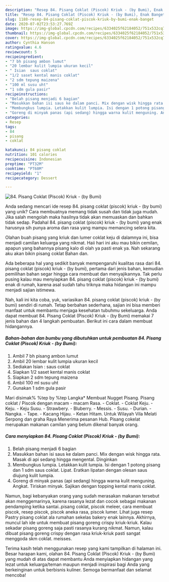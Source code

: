 ```yaml
---
description: "Resep 84. Pisang Coklat (Piscok) Kriuk - (by Bumi), Enak Banget"
title: "Resep 84. Pisang Coklat (Piscok) Kriuk - (by Bumi), Enak Banget"
slug: 1188-resep-84-pisang-coklat-piscok-kriuk-by-bumi-enak-banget
date: 2020-07-02T23:53:27.769Z
image: https://img-global.cpcdn.com/recipes/6334025f62184052/751x532cq70/84-pisang-coklat-piscok-kriuk-by-bumi-foto-resep-utama.jpg
thumbnail: https://img-global.cpcdn.com/recipes/6334025f62184052/751x532cq70/84-pisang-coklat-piscok-kriuk-by-bumi-foto-resep-utama.jpg
cover: https://img-global.cpcdn.com/recipes/6334025f62184052/751x532cq70/84-pisang-coklat-piscok-kriuk-by-bumi-foto-resep-utama.jpg
author: Cynthia Hanson
ratingvalue: 4.6
reviewcount: 5
recipeingredient:
- "7 bh pisang ambon lumut"
- "20 lembar kulit lumpia ukuran kecil"
- " Isian  saus coklat"
- "1/2 saset kental manis coklat"
- "2 sdm tepung maizena"
- "100 ml susu uht"
- "1 sdm gula pasir"
recipeinstructions:
- "Belah pisang menjadi 6 bagian"
- "Masukkan bahan isi saus ke dalam panci. Mix dengan wisk hingga rata. Masak di api sedang hingga mengental. Dinginkan"
- "Membungkus lumpia. Letakkan kulit lumpia. Isi dengan 1 potong pisang dan 1 sdm saus coklat. Lipat. Eratkan lipatan dengan olesan saus diujung kulit lumpia."
- "Goreng di minyak panas (api sedang) hingga warna kulit menguning. Angkat. Tiriskan minyak. Sajikan dengan topping kental manis coklat."
categories:
- Resep
tags:
- 84
- pisang
- coklat

katakunci: 84 pisang coklat 
nutrition: 101 calories
recipecuisine: Indonesian
preptime: "PT32M"
cooktime: "PT60M"
recipeyield: "1"
recipecategory: Dessert

---
```



![84. Pisang Coklat (Piscok) Kriuk - (by Bumi)](https://img-global.cpcdn.com/recipes/6334025f62184052/751x532cq70/84-pisang-coklat-piscok-kriuk-by-bumi-foto-resep-utama.jpg)

Anda sedang mencari ide resep 84. pisang coklat (piscok) kriuk - (by bumi) yang unik? Cara membuatnya memang tidak susah dan tidak juga mudah. Jika salah mengolah maka hasilnya tidak akan memuaskan dan bahkan tidak sedap. Padahal 84. pisang coklat (piscok) kriuk - (by bumi) yang enak harusnya sih punya aroma dan rasa yang mampu memancing selera kita.

Olahan buah pisang yang kriuk dan lumer coklat keju di dalamnya ini, bisa menjadi camilan keluarga yang nikmat. Haii hari ini aku mau bikin cemilan, apapun yang bahannya pisang kalo di olah ya pasti enak ya. Nah sekarang aku akan bikin pisang coklat Bahan dan.

Ada beberapa hal yang sedikit banyak mempengaruhi kualitas rasa dari 84. pisang coklat (piscok) kriuk - (by bumi), pertama dari jenis bahan, kemudian pemilihan bahan segar hingga cara membuat dan menyajikannya. Tak perlu pusing kalau mau menyiapkan 84. pisang coklat (piscok) kriuk - (by bumi) enak di rumah, karena asal sudah tahu triknya maka hidangan ini mampu menjadi sajian istimewa.


Nah, kali ini kita coba, yuk, variasikan 84. pisang coklat (piscok) kriuk - (by bumi) sendiri di rumah. Tetap berbahan sederhana, sajian ini bisa memberi manfaat untuk membantu menjaga kesehatan tubuhmu sekeluarga. Anda dapat membuat 84. Pisang Coklat (Piscok) Kriuk - (by Bumi) memakai 7 jenis bahan dan 4 langkah pembuatan. Berikut ini cara dalam membuat hidangannya.

<!--inarticleads1-->

##### Bahan-bahan dan bumbu yang dibutuhkan untuk pembuatan 84. Pisang Coklat (Piscok) Kriuk - (by Bumi):

1. Ambil 7 bh pisang ambon lumut
1. Ambil 20 lembar kulit lumpia ukuran kecil
1. Sediakan  Isian : saus coklat
1. Siapkan 1/2 saset kental manis coklat
1. Siapkan 2 sdm tepung maizena
1. Ambil 100 ml susu uht
1. Gunakan 1 sdm gula pasir


Mari disimak% %tep by %tep Langka* Membuat Nugget Pisang. Pisang coklat / Piscok dengan macam - macam Rasa. - Coklat. - Coklat Keju. - Keju. - Keju Susu. - Strawbery. - Bluberry. - Messis. - Susu. - Durian. - Nangka. - Tape. - Kacang Hijau. - Ketan Hitam. Untuk Wilayah Vila Melati Serpong dan graha Raya Menerima pesanan Hub. Pisang cokelat merupakan makanan camilan yang belum dikenal banyak orang. 

<!--inarticleads2-->

##### Cara menyiapkan 84. Pisang Coklat (Piscok) Kriuk - (by Bumi):

1. Belah pisang menjadi 6 bagian
1. Masukkan bahan isi saus ke dalam panci. Mix dengan wisk hingga rata. Masak di api sedang hingga mengental. Dinginkan
1. Membungkus lumpia. Letakkan kulit lumpia. Isi dengan 1 potong pisang dan 1 sdm saus coklat. Lipat. Eratkan lipatan dengan olesan saus diujung kulit lumpia.
1. Goreng di minyak panas (api sedang) hingga warna kulit menguning. Angkat. Tiriskan minyak. Sajikan dengan topping kental manis coklat.


Namun, bagi kebanyakan orang yang sudah merasakan makanan tersebut akan menggemarinya, karena rasanya lezat dan cocok sebagai makanan pendamping ketika santai..pisang coklat, piscok meleer, cara membuat piscok, resep piscok, piscok aneka rasa, piscok lumer. Lihat juga resep Pastry pisang coklat ala rumahan sekelas bakery enak lainnya. Akhirnya, muncul lah ide untuk membuat pisang goreng crispy kriuk-kriuk. Kalau sekadar pisang goreng saja pasti rasanya kurang nikmat. Namun, kalau dibuat pisang goreng crispy dengan rasa kriuk-kriuk pasti sangat menggoda skm coklat. meisses. 

Terima kasih telah menggunakan resep yang kami tampilkan di halaman ini. Besar harapan kami, olahan 84. Pisang Coklat (Piscok) Kriuk - (by Bumi) yang mudah di atas dapat membantu Anda menyiapkan hidangan yang lezat untuk keluarga/teman maupun menjadi inspirasi bagi Anda yang berkeinginan untuk berbisnis kuliner. Semoga bermanfaat dan selamat mencoba!

